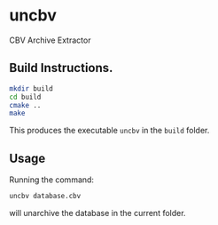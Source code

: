 # uncbv
CBV Archive Extractor

## Build Instructions.

```bash
mkdir build
cd build
cmake ..
make
```

This produces the executable `uncbv` in the `build` folder.

## Usage

Running the command:

```bash
uncbv database.cbv
```

will unarchive the database in the current folder.
